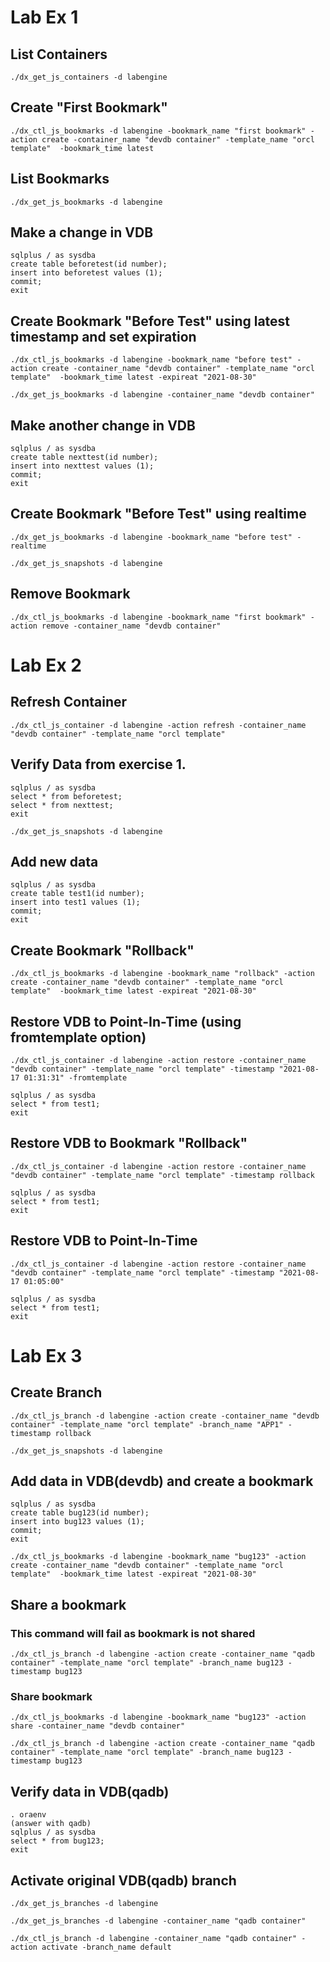 # Lab Ex 1

## List Containers
```
./dx_get_js_containers -d labengine
```

## Create "First Bookmark"
```
./dx_ctl_js_bookmarks -d labengine -bookmark_name "first bookmark" -action create -container_name "devdb container" -template_name "orcl template"  -bookmark_time latest
```

## List Bookmarks
```
./dx_get_js_bookmarks -d labengine
```

## Make a change in VDB
```
sqlplus / as sysdba
create table beforetest(id number);
insert into beforetest values (1);
commit;
exit
```

## Create Bookmark "Before Test" using latest timestamp and set expiration
```
./dx_ctl_js_bookmarks -d labengine -bookmark_name "before test" -action create -container_name "devdb container" -template_name "orcl template"  -bookmark_time latest -expireat "2021-08-30"

./dx_get_js_bookmarks -d labengine -container_name "devdb container"
```

## Make another change in VDB
```
sqlplus / as sysdba
create table nexttest(id number);
insert into nexttest values (1);
commit;
exit
```

## Create Bookmark "Before Test" using realtime
```
./dx_get_js_bookmarks -d labengine -bookmark_name "before test" -realtime

./dx_get_js_snapshots -d labengine
```

## Remove Bookmark
```
./dx_ctl_js_bookmarks -d labengine -bookmark_name "first bookmark" -action remove -container_name "devdb container"
```

# Lab Ex 2

## Refresh Container
```
./dx_ctl_js_container -d labengine -action refresh -container_name "devdb container" -template_name "orcl template"
```

## Verify Data from exercise 1.
```
sqlplus / as sysdba
select * from beforetest;
select * from nexttest;
exit

./dx_get_js_snapshots -d labengine
```

## Add new data
```
sqlplus / as sysdba
create table test1(id number);
insert into test1 values (1);
commit;
exit
```

## Create Bookmark "Rollback"
```
./dx_ctl_js_bookmarks -d labengine -bookmark_name "rollback" -action create -container_name "devdb container" -template_name "orcl template"  -bookmark_time latest -expireat "2021-08-30"
```

## Restore VDB to Point-In-Time (using fromtemplate option)
```
./dx_ctl_js_container -d labengine -action restore -container_name "devdb container" -template_name "orcl template" -timestamp "2021-08-17 01:31:31" -fromtemplate

sqlplus / as sysdba
select * from test1;
exit
```

## Restore VDB to Bookmark "Rollback"
```
./dx_ctl_js_container -d labengine -action restore -container_name "devdb container" -template_name "orcl template" -timestamp rollback

sqlplus / as sysdba
select * from test1;
exit
```

## Restore VDB to Point-In-Time
```
./dx_ctl_js_container -d labengine -action restore -container_name "devdb container" -template_name "orcl template" -timestamp "2021-08-17 01:05:00"

sqlplus / as sysdba
select * from test1;
exit
```

# Lab Ex 3

## Create Branch
```
./dx_ctl_js_branch -d labengine -action create -container_name "devdb container" -template_name "orcl template" -branch_name "APP1" -timestamp rollback

./dx_get_js_snapshots -d labengine
```

## Add data in VDB(devdb) and create a bookmark
```
sqlplus / as sysdba
create table bug123(id number);
insert into bug123 values (1);
commit;
exit

./dx_ctl_js_bookmarks -d labengine -bookmark_name "bug123" -action create -container_name "devdb container" -template_name "orcl template"  -bookmark_time latest -expireat "2021-08-30"
```

## Share a bookmark
### This command will fail as bookmark is not shared
```
./dx_ctl_js_branch -d labengine -action create -container_name "qadb container" -template_name "orcl template" -branch_name bug123 -timestamp bug123 
```

### Share bookmark
```
./dx_ctl_js_bookmarks -d labengine -bookmark_name "bug123" -action share -container_name "devdb container"

./dx_ctl_js_branch -d labengine -action create -container_name "qadb container" -template_name "orcl template" -branch_name bug123 -timestamp bug123 
```

## Verify data in VDB(qadb)
```
. oraenv
(answer with qadb)
sqlplus / as sysdba
select * from bug123;
exit
```

## Activate original VDB(qadb) branch
```
./dx_get_js_branches -d labengine 

./dx_get_js_branches -d labengine -container_name "qadb container"

./dx_ctl_js_branch -d labengine -container_name "qadb container" -action activate -branch_name default
```
